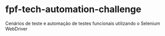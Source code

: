 # fpf-tech-automation-challenge
Cenários de teste e automação de testes funcionais  utilizando o Selenium WebDriver
